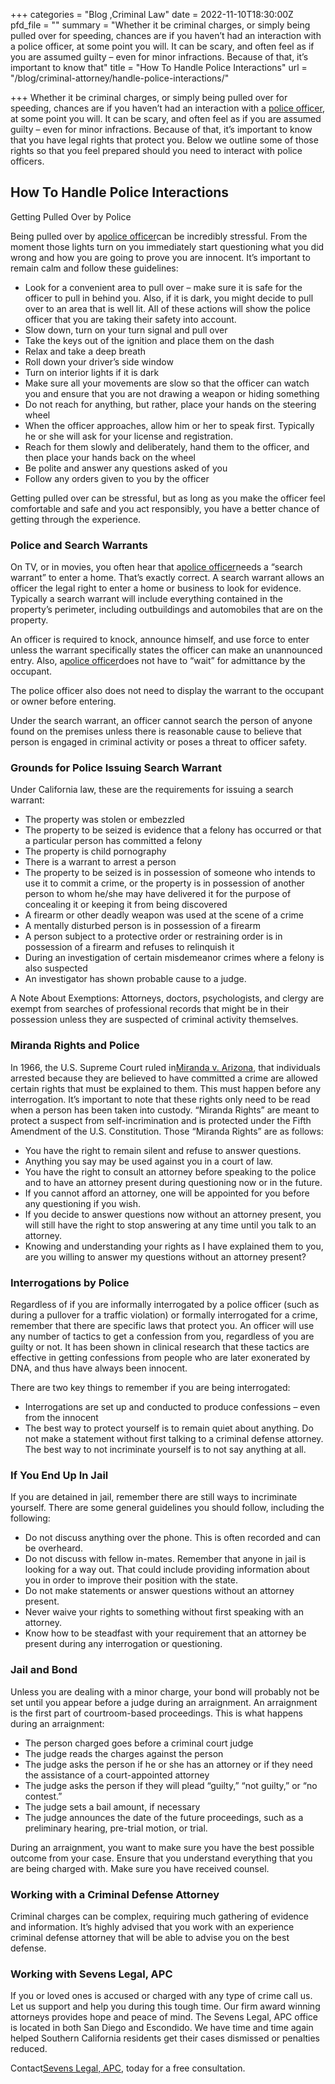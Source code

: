 +++
categories = "Blog ,Criminal Law"
date = 2022-11-10T18:30:00Z
pfd_file = ""
summary = "Whether it be criminal charges, or simply being pulled over for speeding, chances are if you haven’t had an interaction with a police officer, at some point you will. It can be scary, and often feel as if you are assumed guilty – even for minor infractions. Because of that, it’s important to know that"
title = "How To Handle Police Interactions"
url = "/blog/criminal-attorney/handle-police-interactions/"

+++
Whether it be criminal charges, or simply being pulled over for speeding, chances are if you haven’t had an interaction with a [police officer](https://www.sevenslegal.com/), at some point you will. It can be scary, and often feel as if you are assumed guilty – even for minor infractions. Because of that, it’s important to know that you have legal rights that protect you. Below we outline some of those rights so that you feel prepared should you need to interact with police officers.

## How To Handle Police Interactions

Getting Pulled Over by Police

Being pulled over by a[police officer](https://www.sevenslegal.com/)can be incredibly stressful. From the moment those lights turn on you immediately start questioning what you did wrong and how you are going to prove you are innocent. It’s important to remain calm and follow these guidelines:

* Look for a convenient area to pull over – make sure it is safe for the officer to pull in behind you. Also, if it is dark, you might decide to pull over to an area that is well lit. All of these actions will show the police officer that you are taking their safety into account.
* Slow down, turn on your turn signal and pull over
* Take the keys out of the ignition and place them on the dash
* Relax and take a deep breath
* Roll down your driver’s side window
* Turn on interior lights if it is dark
* Make sure all your movements are slow so that the officer can watch you and ensure that you are not drawing a weapon or hiding something
* Do not reach for anything, but rather, place your hands on the steering wheel
* When the officer approaches, allow him or her to speak first. Typically he or she will ask for your license and registration.
* Reach for them slowly and deliberately, hand them to the officer, and then place your hands back on the wheel
* Be polite and answer any questions asked of you
* Follow any orders given to you by the officer

Getting pulled over can be stressful, but as long as you make the officer feel comfortable and safe and you act responsibly, you have a better chance of getting through the experience.

### Police and Search Warrants

On TV, or in movies, you often hear that a[police officer](https://www.sevenslegal.com/)needs a “search warrant” to enter a home. That’s exactly correct. A search warrant allows an officer the legal right to enter a home or business to look for evidence. Typically a search warrant will include everything contained in the property’s perimeter, including outbuildings and automobiles that are on the property.

An officer is required to knock, announce himself, and use force to enter unless the warrant specifically states the officer can make an unannounced entry. Also, a[police officer](https://www.sevenslegal.com/)does not have to “wait” for admittance by the occupant.

The police officer also does not need to display the warrant to the occupant or owner before entering.

Under the search warrant, an officer cannot search the person of anyone found on the premises unless there is reasonable cause to believe that person is engaged in criminal activity or poses a threat to officer safety.

### Grounds for Police Issuing Search Warrant

Under California law, these are the requirements for issuing a search warrant:

* The property was stolen or embezzled
* The property to be seized is evidence that a felony has occurred or that a particular person has committed a felony
* The property is child pornography
* There is a warrant to arrest a person
* The property to be seized is in possession of someone who intends to use it to commit a crime, or the property is in possession of another person to whom he/she may have delivered it for the purpose of concealing it or keeping it from being discovered
* A firearm or other deadly weapon was used at the scene of a crime
* A mentally disturbed person is in possession of a firearm
* A person subject to a protective order or restraining order is in possession of a firearm and refuses to relinquish it
* During an investigation of certain misdemeanor crimes where a felony is also suspected
* An investigator has shown probable cause to a judge.

A Note About Exemptions: Attorneys, doctors, psychologists, and clergy are exempt from searches of professional records that might be in their possession unless they are suspected of criminal activity themselves.

### Miranda Rights and Police

In 1966, the U.S. Supreme Court ruled in[Miranda v. Arizona](https://www.sevenslegal.com/), that individuals arrested because they are believed to have committed a crime are allowed certain rights that must be explained to them. This must happen before any interrogation. It’s important to note that these rights only need to be read when a person has been taken into custody. “Miranda Rights” are meant to protect a suspect from self-incrimination and is protected under the Fifth Amendment of the U.S. Constitution. Those “Miranda Rights” are as follows:

* You have the right to remain silent and refuse to answer questions.
* Anything you say may be used against you in a court of law.
* You have the right to consult an attorney before speaking to the police and to have an attorney present during questioning now or in the future.
* If you cannot afford an attorney, one will be appointed for you before any questioning if you wish.
* If you decide to answer questions now without an attorney present, you will still have the right to stop answering at any time until you talk to an attorney.
* Knowing and understanding your rights as I have explained them to you, are you willing to answer my questions without an attorney present?

### Interrogations by Police

Regardless of if you are informally interrogated by a police officer (such as during a pullover for a traffic violation) or formally interrogated for a crime, remember that there are specific laws that protect you. An officer will use any number of tactics to get a confession from you, regardless of you are guilty or not. It has been shown in clinical research that these tactics are effective in getting confessions from people who are later exonerated by DNA, and thus have always been innocent.

There are two key things to remember if you are being interrogated:

* Interrogations are set up and conducted to produce confessions – even from the innocent
* The best way to protect yourself is to remain quiet about anything. Do not make a statement without first talking to a criminal defense attorney. The best way to not incriminate yourself is to not say anything at all.

### If You End Up In Jail

If you are detained in jail, remember there are still ways to incriminate yourself. There are some general guidelines you should follow, including the following:

* Do not discuss anything over the phone. This is often recorded and can be overheard.
* Do not discuss with fellow in-mates. Remember that anyone in jail is looking for a way out. That could include providing information about you in order to improve their position with the state.
* Do not make statements or answer questions without an attorney present.
* Never waive your rights to something without first speaking with an attorney.
* Know how to be steadfast with your requirement that an attorney be present during any interrogation or questioning.

### Jail and Bond

Unless you are dealing with a minor charge, your bond will probably not be set until you appear before a judge during an arraignment. An arraignment is the first part of courtroom-based proceedings. This is what happens during an arraignment:

* The person charged goes before a criminal court judge
* The judge reads the charges against the person
* The judge asks the person if he or she has an attorney or if they need the assistance of a court-appointed attorney
* The judge asks the person if they will plead “guilty,” “not guilty,” or “no contest.”
* The judge sets a bail amount, if necessary
* The judge announces the date of the future proceedings, such as a preliminary hearing, pre-trial motion, or trial.

During an arraignment, you want to make sure you have the best possible outcome from your case. Ensure that you understand everything that you are being charged with. Make sure you have received counsel.

### Working with a Criminal Defense Attorney

Criminal charges can be complex, requiring much gathering of evidence and information. It’s highly advised that you work with an experience criminal defense attorney that will be able to advise you on the best defense.

### Working with Sevens Legal, APC

If you or loved ones is accused or charged with any type of crime call us. Let us support and help you during this tough time. Our firm award winning attorneys provides hope and peace of mind. The Sevens Legal, APC office is located in both San Diego and Escondido. We have time and time again helped Southern California residents get their cases dismissed or penalties reduced.

Contact[Sevens Legal, APC](https://www.sevenslegal.com/ "Sevens Legal, APC"), today for a free consultation.